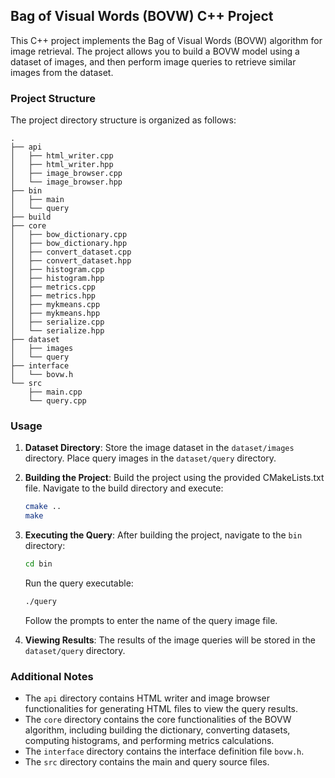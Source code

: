 ## Bag of Visual Words (BOVW) C++ Project

This C++ project implements the Bag of Visual Words (BOVW) algorithm for image retrieval. The project allows you to build a BOVW model using a dataset of images, and then perform image queries to retrieve similar images from the dataset.

### Project Structure

The project directory structure is organized as follows:

```
.
├── api
│   ├── html_writer.cpp
│   ├── html_writer.hpp
│   ├── image_browser.cpp
│   └── image_browser.hpp
├── bin
│   ├── main
│   └── query
├── build
├── core
│   ├── bow_dictionary.cpp
│   ├── bow_dictionary.hpp
│   ├── convert_dataset.cpp
│   ├── convert_dataset.hpp
│   ├── histogram.cpp
│   ├── histogram.hpp
│   ├── metrics.cpp
│   ├── metrics.hpp
│   ├── mykmeans.cpp
│   ├── mykmeans.hpp
│   ├── serialize.cpp
│   └── serialize.hpp
├── dataset
│   ├── images
│   └── query
├── interface
│   └── bovw.h
└── src
    ├── main.cpp
    └── query.cpp
```

### Usage

1. **Dataset Directory**: Store the image dataset in the `dataset/images` directory. Place query images in the `dataset/query` directory.

2. **Building the Project**: Build the project using the provided CMakeLists.txt file. Navigate to the build directory and execute:

   ```bash
   cmake ..
   make
   ```

3. **Executing the Query**: After building the project, navigate to the `bin` directory:

   ```bash
   cd bin
   ```

   Run the query executable:

   ```bash
   ./query
   ```

   Follow the prompts to enter the name of the query image file.

4. **Viewing Results**: The results of the image queries will be stored in the `dataset/query` directory.

### Additional Notes

- The `api` directory contains HTML writer and image browser functionalities for generating HTML files to view the query results.
- The `core` directory contains the core functionalities of the BOVW algorithm, including building the dictionary, converting datasets, computing histograms, and performing metrics calculations.
- The `interface` directory contains the interface definition file `bovw.h`.
- The `src` directory contains the main and query source files.
